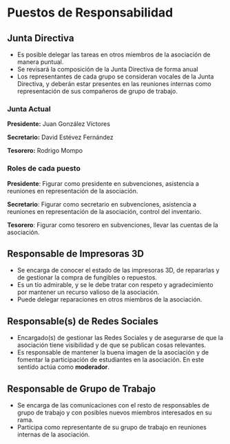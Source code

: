 # Puestos de Responsabilidad

## Junta Directiva

* Es posible delegar las tareas en otros miembros de la asociación de manera puntual.
* Se revisará la composición de la Junta Directiva de forma anual
* Los representantes de cada grupo se consideran vocales de la Junta Directiva, y deberán estar presentes en las reuniones internas como representación de sus compañeros de grupo de trabajo.

### Junta Actual
**Presidente:** Juan González Víctores

**Secretario:** David Estévez Fernández

**Tesorero:** Rodrigo Mompo

### Roles de cada puesto
**Presidente**: Figurar como presidente en subvenciones, asistencia a reuniones en representación de la asociación.

**Secretario**: Figurar como secretario en subvenciones, asistencia a reuniones en representación de la asociación, control del inventario.

**Tesorero**: Figurar como tesorero en subvenciones, llevar las cuentas de la asociación.

## Responsable de Impresoras 3D

* Se encarga de conocer el estado de las impresoras 3D, de repararlas y de gestionar la compra de fungibles o repuestos.
* Es un tío admirable, y se le debe tratar con respeto y agradecimiento por mantener un recurso valioso de la asociación.
* Puede delegar reparaciones en otros miembros de la asociación.

## Responsable(s) de Redes Sociales

* Encargado(s) de gestionar las Redes Sociales y de asegurarse de que la asociación tiene visibilidad y de que se publican cosas relevantes.
* Es responsable de mantener la buena imagen de la asociación y de fomentar la participación de estudiantes en la asociación. En este sentido actúa como **moderador**.

## Responsable de Grupo de Trabajo

* Se encarga de las comunicaciones con el resto de responsables de grupo de trabajo y con posibles nuevos miembros interesados en su rama.
* Participa como representante de su grupo de trabajo en reuniones internas de la asociación.